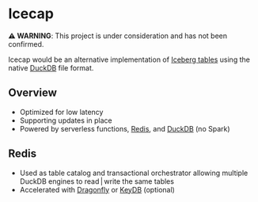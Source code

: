# Icecap

**⚠ WARNING**: This project is under consideration and has not been confirmed.

Icecap would be an alternative implementation of [Iceberg tables](https://iceberg.apache.org/spec/) using the native [DuckDB](https://duckdb.org/) file format.

## Overview
- Optimized for low latency
- Supporting updates in place
- Powered by serverless functions, [Redis](https://redis.io/), and [DuckDB](https://duckdb.org/) (no Spark)

## Redis
- Used as table catalog and transactional orchestrator allowing multiple DuckDB engines to read | write the same tables
- Accelerated with [Dragonfly](https://dragonflydb.io/) or [KeyDB](https://docs.keydb.dev/) (optional)
